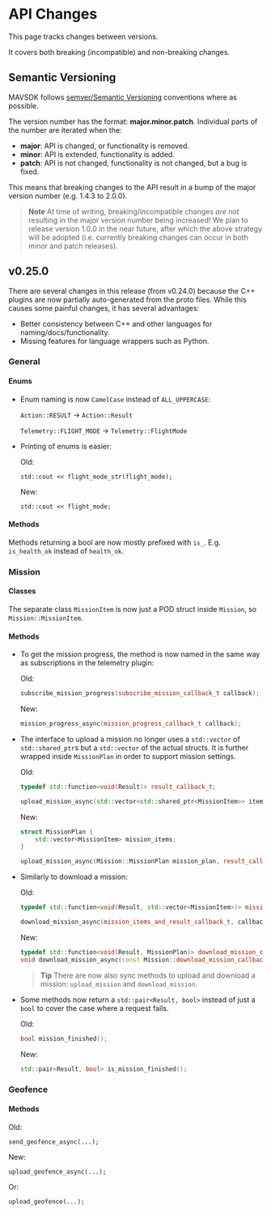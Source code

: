 # API Changes

This page tracks changes between versions.

It covers both breaking (incompatible) and non-breaking changes.

## Semantic Versioning

MAVSDK follows [semver/Semantic Versioning](https://semver.org/) conventions where as possible.

The version number has the format: **major.minor.patch**.
Individual parts of the number are iterated when the:

- **major**: API is changed, or functionality is removed.
- **minor**: API is extended, functionality is added.
- **patch**: API is not changed, functionality is not changed, but a bug is fixed.

This means that breaking changes to the API result in a bump of the major version number (e.g. 1.4.3 to 2.0.0).

> **Note** At time of writing, breaking/incompatible changes *are not* resulting in the major version number being increased!
  We plan to release version 1.0.0 in the near future, after which the above strategy will be adopted (i.e. currently breaking changes can occur in both minor and patch releases).


## v0.25.0

There are several changes in this release (from v0.24.0) because the C++ plugins are now partially auto-generated from the proto files. While this causes some painful changes, it has several advantages:
- Better consistency between C++ and other languages for naming/docs/functionality.
- Missing features for language wrappers such as Python.

### General

#### Enums

- Enum naming is now `CamelCase` instead of `ALL_UPPERCASE`:

  `Action::RESULT` -> `Action::Result`

  `Telemetry::FLIGHT_MODE` -> `Telemetry::FlightMode`

- Printing of enums is easier:

  Old:
  ```
  std::cout << flight_mode_str(flight_mode);
  ```
  New:
  ```
  std::cout << flight_mode;
  ```

#### Methods

Methods returning a bool are now mostly prefixed with `is_`. E.g. `is_health_ok` instead of `health_ok`.

### Mission

#### Classes

The separate class `MissionItem` is now just a POD struct inside `Mission`, so `Mission::MissionItem`.

#### Methods

- To get the mission progress, the method is now named in the same way as subscriptions in the telemetry plugin:

  Old:
  ```cpp
  subscribe_mission_progress(subscribe_mission_callback_t callback);
  ```
  New:
  ```cpp
  mission_progress_async(mission_progress_callback_t callback);
  ```

- The interface to upload a mission no longer uses a `std::vector` of `std::shared_ptr`s but a `std::vector` of the actual structs.
  It is further wrapped inside `MissionPlan` in order to support mission settings.

  Old:
  ```cpp
  typedef std::function<void(Result)> result_callback_t;

  upload_mission_async(std::vector<std::shared_ptr<MissionItem>> items, result_callback_t callback);
  ```
  New:
  ```cpp
  struct MissionPlan {
      std::vector<MissionItem> mission_items;
  }

  upload_mission_async(Mission::MissionPlan mission_plan, result_callback_t callback);
  ```

- Similarly to download a mission:

  Old:
  ```cpp
  typedef std::function<void(Result, std::vector<MissionItem>)> mission_items_and_result_callback_t;

  download_mission_async(mission_items_and_result_callback_t, callback)
  ```
  New:
  ```cpp
  typedef std::function<void(Result, MissionPlan)> download_mission_callback_t;
  void download_mission_async(const Mission::download_mission_callback_t& callback);
  ```

  > **Tip** There are now also sync methods to upload and download a mission: `upload_mission` and `download_mission`.

- Some methods now return a `std::pair<Result, bool>` instead of just a `bool` to cover the case where a request fails.

  Old:
  ```cpp
  bool mission_finished();
  ```
  New:
  ```cpp
  std::pair<Result, bool> is_mission_finished();
  ```

### Geofence

#### Methods

Old:
```
send_geofence_async(...);
```
New:
```
upload_geofence_async(...);
```
Or:
```
upload_geofence(...);
```
